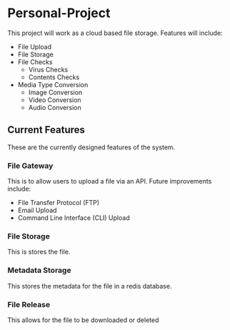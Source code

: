 # Personal-Project

 This project will work as a cloud based file storage. Features will include:

- File Upload
- File Storage
- File Checks
  - Virus Checks
  - Contents Checks
- Media Type Conversion
  - Image Conversion
  - Video Conversion
  - Audio Conversion

## Current Features

 These are the currently designed features of the system.

### File Gateway

 This is to allow users to upload a file via an API.
 Future improvements include:

- File Transfer Protocol (FTP)
- Email Upload
- Command Line Interface (CLI) Upload

### File Storage

 This is stores the file.

### Metadata Storage

 This stores the metadata for the file in a redis database.

### File Release

 This allows for the file to be downloaded or deleted
